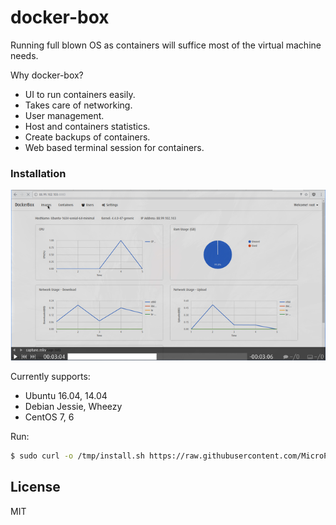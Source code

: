 # docker-box

Running full blown OS as containers will suffice most of the virtual machine needs.

Why docker-box?
  - UI to run containers easily.
  - Takes care of networking.
  - User management.
  - Host and containers statistics.
  - Create backups of containers.
  - Web based terminal session for containers.

### Installation
[![Everything Is AWESOME](static/images/dbox1.png)](https://www.youtube.com/watch?v=7tKSz5OkrA0 "DockerBox")

Currently supports:
   - Ubuntu 16.04, 14.04
   - Debian Jessie, Wheezy
   - CentOS 7, 6

Run:
```sh
$ sudo curl -o /tmp/install.sh https://raw.githubusercontent.com/MicroPyramid/docker-box/master/install.sh && sudo chmod +x /tmp/install.sh && sudo bash /tmp/install.sh
```

License
----

MIT
